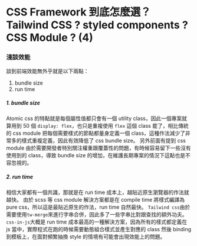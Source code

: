 # CSS Framework 到底怎麼選？Tailwind CSS ? styled components ? CSS Module ? (4)

### 淺談效能

談到前端效能無外乎就是以下兩點：

1. bundle size
2. run time

##### 1. bundle size

Atomic css 的特點就是每個屬性值都只會有一個 utility class，因此一個專案就算用到 50 個 `display: flex`，也只是重複使用 `flex` 這個 class 罷了，相比傳統的 css module 把每個需要樣式的節點都量身定義一個 class，這種作法減少了非常多的樣式重複定義，因此有效降低了 css bundle size。
另外前面有提到 css module 由於需要開發者特別關注權重跟覆蓋性的問題，有時候容易留下一些沒有使用到的 class，導致 bundle size 的增加，在維護長期專案的情況下這點也是不容忽視的。

##### 2. run time

相信大家都有一個共識，那就是在 run time 成本上，越貼近原生瀏覽器的作法就越快。
由於 scss 等 css module 解決方案都是在 compile time 將樣式編譯為 pure css，所以這是最貼近原生的作法，run time 自然最快。
`Tailwind css`由於需要使用`tw-merge`來進行字串合併，因此多了一些字串比對跟查找的額外功夫。
`css-in-js`大概是 run time 成本最高的一種解決方案，因為所有的樣式都定義在 js 當中，實際程式在跑的時候需要動態組合樣式並產生對應的 class 然後 binding 到模板上，在面對頻繁抽換 style 的情境有可能會出現效能上的問題。
